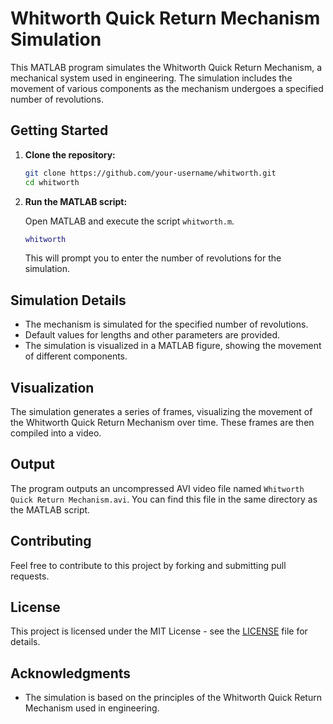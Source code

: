 # Whitworth Quick Return Mechanism Simulation

This MATLAB program simulates the Whitworth Quick Return Mechanism, a mechanical system used in engineering. The simulation includes the movement of various components as the mechanism undergoes a specified number of revolutions.

## Getting Started

1. **Clone the repository:**

    ```bash
    git clone https://github.com/your-username/whitworth.git
    cd whitworth
    ```

2. **Run the MATLAB script:**

    Open MATLAB and execute the script `whitworth.m`.

    ```matlab
    whitworth
    ```

    This will prompt you to enter the number of revolutions for the simulation.

## Simulation Details

- The mechanism is simulated for the specified number of revolutions.
- Default values for lengths and other parameters are provided.
- The simulation is visualized in a MATLAB figure, showing the movement of different components.

## Visualization

The simulation generates a series of frames, visualizing the movement of the Whitworth Quick Return Mechanism over time. These frames are then compiled into a video.

## Output

The program outputs an uncompressed AVI video file named `Whitworth Quick Return Mechanism.avi`. You can find this file in the same directory as the MATLAB script.

## Contributing

Feel free to contribute to this project by forking and submitting pull requests.

## License

This project is licensed under the MIT License - see the [LICENSE](LICENSE) file for details.

## Acknowledgments

- The simulation is based on the principles of the Whitworth Quick Return Mechanism used in engineering.

